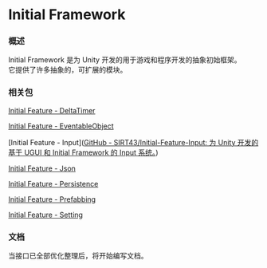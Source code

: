 # Initial Framework

### 概述

Initial Framework 是为 Unity 开发的用于游戏和程序开发的抽象初始框架。  
它提供了许多抽象的，可扩展的模块。

### 相关包

[Initial Feature - DeltaTimer](https://github.com/SIRT43/Initial-Feature-DeltaTimer)

[Initial Feature - EventableObject](https://github.com/SIRT43/Initial-Feature-EventableObject)

[Initial Feature - Input]([GitHub - SIRT43/Initial-Feature-Input: 为 Unity 开发的基于 UGUI 和 Initial Framework 的 Input 系统。](https://github.com/SIRT43/Initial-Feature-Input))

[Initial Feature - Json](https://github.com/SIRT43/Initial-Feature-Json)

[Initial Feature - Persistence](https://github.com/SIRT43/Initial-Feature-Persistence)

[Initial Feature - Prefabbing](https://github.com/SIRT43/Initial-Feature-Prefabbing)

[Initial Feature - Setting](https://github.com/SIRT43/Initial-Feature-Setting)

### 文档

当接口已全部优化整理后，将开始编写文档。
